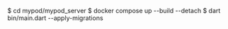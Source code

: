 $ cd mypod/mypod_server
$ docker compose up --build --detach
$ dart bin/main.dart --apply-migrations
